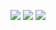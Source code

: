 <a href="notion.so/Notion-3c00c69d16734a00b3b6d89eaafd7016" target="_blank"><img src="https://img.shields.io/badge/Notion-000000?style=plastic&logo=Notion&logoColor=white"/></a>
<a href="https://www.instagram.com/hanc_96" target="_blank"><img src="https://img.shields.io/badge/HanC_96-FFC0CB?style=plastic&logo=Instagram&logoColor=white"/></a>
<a href="https://www.naver.com" target="_blank"><img src="https://img.shields.io/badge/junseok2217@naver.com-green?style=plastic&logo=Naver&logoColor=white"/></a>
